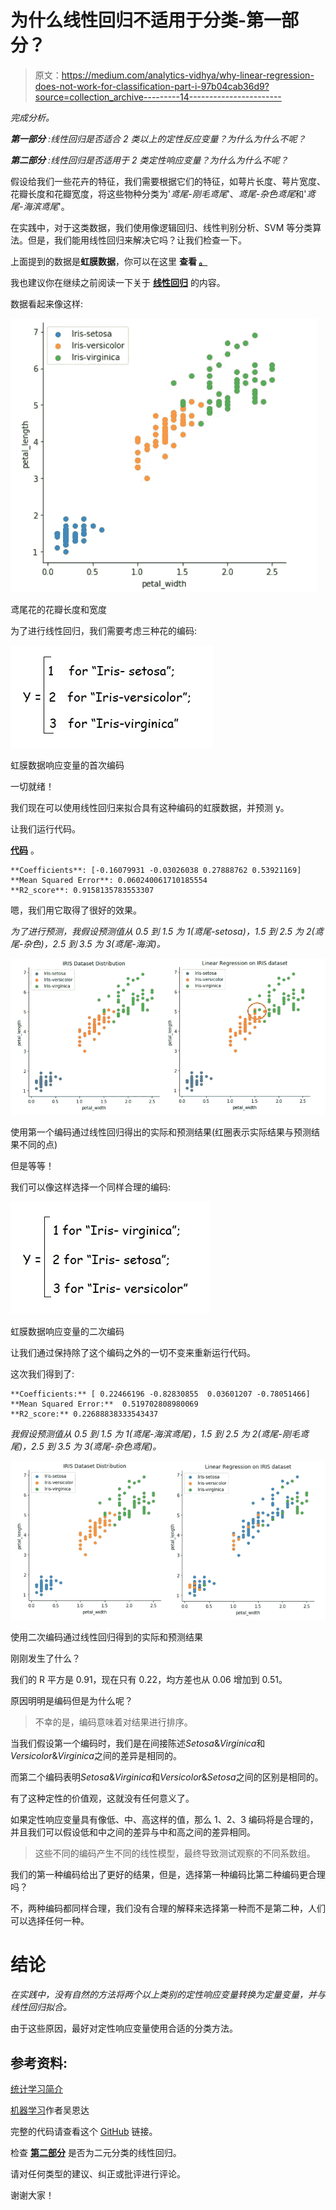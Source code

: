 # 为什么线性回归不适用于分类-第一部分？

> 原文：<https://medium.com/analytics-vidhya/why-linear-regression-does-not-work-for-classification-part-i-97b04cab36d9?source=collection_archive---------14----------------------->

*完成分析。*

***第一部分*** *:线性回归是否适合 2 类以上的定性反应变量？为什么为什么不呢？*

***第二部分*** *:线性回归是否适用于 2 类定性响应变量？为什么为什么不呢？*

假设给我们一些花卉的特征，我们需要根据它们的特征，如萼片长度、萼片宽度、花瓣长度和花瓣宽度，将这些物种分类为'*鸢尾-刚毛鸢尾*'、*鸢尾-杂色鸢尾*和'*鸢尾-海滨鸢尾*'。

在实践中，对于这类数据，我们使用像逻辑回归、线性判别分析、SVM 等分类算法。但是，我们能用线性回归来解决它吗？让我们检查一下。

上面提到的数据是**虹膜数据**，你可以在这里 **查看 [**。**](https://www.kaggle.com/uciml/iris)**

我也建议你在继续之前阅读一下关于 [**线性回归**](https://towardsdatascience.com/linear-regression-detailed-view-ea73175f6e86) 的内容。

数据看起来像这样:

![](img/afbd74271a9a5ac8c674851f8359e64f.png)

鸢尾花的花瓣长度和宽度

为了进行线性回归，我们需要考虑三种花的编码:

![](img/7fe292a5fe0148b49eabfee7c633f3d7.png)

虹膜数据响应变量的首次编码

一切就绪！

我们现在可以使用线性回归来拟合具有这种编码的虹膜数据，并预测 y。

让我们运行代码。

[**代码**](https://github.com/ka1shi-medium/Linear-Regression-on-IRIS-data) 。

```
**Coefficients**: [-0.16079931 -0.03026038 0.27888762 0.53921169]
**Mean Squared Error**: 0.060240061710185554
**R2_score**: 0.9158135783553307
```

嗯，我们用它取得了很好的效果。

*为了进行预测，我假设预测值从 0.5 到 1.5 为 1(鸢尾-setosa)，1.5 到 2.5 为 2(鸢尾-杂色)，2.5 到 3.5 为 3(鸢尾-海滨)。*

![](img/ffb99df504bdca81eb64b01157b9b690.png)

使用第一个编码通过线性回归得出的实际和预测结果(红圈表示实际结果与预测结果不同的点)

但是等等！

我们可以像这样选择一个同样合理的编码:

![](img/a1a3a95f30964a2e0ea4dc0ef4be580f.png)

虹膜数据响应变量的二次编码

让我们通过保持除了这个编码之外的一切不变来重新运行代码。

这次我们得到了:

```
**Coefficients:** [ 0.22466196 -0.82830855  0.03601207 -0.78051466]
**Mean Squared Error:**  0.519702808980069
**R2_score:** 0.22688838333543437
```

*我假设预测值从 0.5 到 1.5 为 1(鸢尾-海滨鸢尾)，1.5 到 2.5 为 2(鸢尾-刚毛鸢尾)，2.5 到 3.5 为 3(鸢尾-杂色鸢尾)。*

![](img/38f940e82352fa144ec24e8353e0fa66.png)

使用二次编码通过线性回归得到的实际和预测结果

刚刚发生了什么？

我们的 R 平方是 0.91，现在只有 0.22，均方差也从 0.06 增加到 0.51。

原因明明是编码但是为什么呢？

> 不幸的是，编码意味着对结果进行排序。

当我们假设第一个编码时，我们是在间接陈述*Setosa*&*Virginica*和*Versicolor*&*Virginica*之间的差异是相同的。

而第二个编码表明*Setosa*&*Virginica*和*Versicolor*&*Setosa*之间的区别是相同的。

有了这种定性的价值观，这就没有任何意义了。

如果定性响应变量具有像低、中、高这样的值，那么 1、2、3 编码将是合理的，并且我们可以假设低和中之间的差异与中和高之间的差异相同。

> 这些不同的编码产生不同的线性模型，最终导致测试观察的不同系数组。

我们的第一种编码给出了更好的结果，但是，选择第一种编码比第二种编码更合理吗？

不，两种编码都同样合理，我们没有合理的解释来选择第一种而不是第二种，人们可以选择任何一种。

# 结论

*在实践中，没有自然的方法将两个以上类别的定性响应变量转换为定量变量，并与线性回归拟合。*

由于这些原因，最好对定性响应变量使用合适的分类方法。

## 参考资料:

[统计学习简介](https://faculty.marshall.usc.edu/gareth-james/ISL/)

[机器学习](https://www.coursera.org/learn/machine-learning)作者吴恩达

完整的代码请查看这个 [GitHub](https://github.com/ka1shi-medium/Linear-Regression-on-IRIS-data) 链接。

检查 [**第二部分**](/@ka1shi/why-linear-regression-does-not-work-for-classification-part-ii-82937927d301) 是否为二元分类的线性回归。

请对任何类型的建议、纠正或批评进行评论。

谢谢大家！